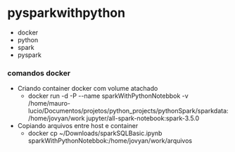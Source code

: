 # pysparkwithpython
- docker
- python
- spark
- pyspark

### comandos docker
- Criando container docker com volume atachado
    - docker run -d -P --name sparkWithPythonNotebbok -v /home/mauro-lucio/Documentos/projetos/python_projects/pythonSpark/sparkdata:/home/jovyan/work jupyter/all-spark-notebook:spark-3.5.0
- Copiando arquivos entre host e container
    - docker cp ~/Downloads/sparkSQLBasic.ipynb sparkWithPythonNotebbok:/home/jovyan/work/arquivos